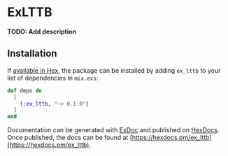 # ExLTTB

**TODO: Add description**

## Installation

If [available in Hex](https://hex.pm/docs/publish), the package can be installed
by adding `ex_lttb` to your list of dependencies in `mix.exs`:

```elixir
def deps do
  [
    {:ex_lttb, "~> 0.1.0"}
  ]
end
```

Documentation can be generated with [ExDoc](https://github.com/elixir-lang/ex_doc)
and published on [HexDocs](https://hexdocs.pm). Once published, the docs can
be found at [https://hexdocs.pm/ex_lttb](https://hexdocs.pm/ex_lttb).

